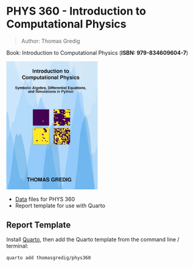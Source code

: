 # PHYS 360 - Introduction to Computational Physics

> Author: Thomas Gredig

Book: Introduction to Computational Physics (**ISBN: 979-834609604-7**)

<img src="./assets/book-cover-CompPhysics-Gredig.jpg" 
  alt="Book cover for Introduction to Computational Physics by Thomas Gredig" 
  width="240px">


- [Data](data/) files for PHYS 360
- Report template for use with Quarto

## Report Template

Install [Quarto](https://quarto.org/docs/download/), then add the Quarto template from the command line / terminal:

```bash
quarto add thomasgredig/phys360
```
